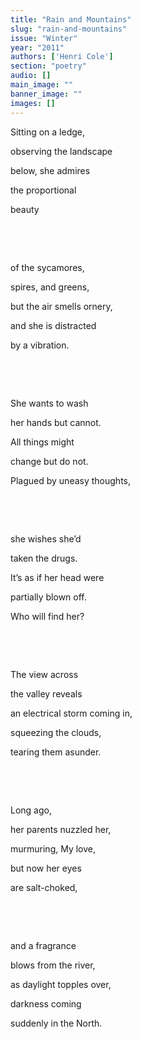 ```yaml
---
title: "Rain and Mountains"
slug: "rain-and-mountains"
issue: "Winter"
year: "2011"
authors: ['Henri Cole']
section: "poetry"
audio: []
main_image: ""
banner_image: ""
images: []
---
```

Sitting on a ledge,

 observing the landscape

 below, she admires

 the proportional

 beauty

  

  

 of the sycamores,

 spires, and greens,

 but the air smells ornery,

 and she is distracted

 by a vibration.

  

  

 She wants to wash

 her hands but cannot.

 All things might

 change but do not.

 Plagued by uneasy thoughts,

  

  

 she wishes she’d

 taken the drugs.

 It’s as if her head were

 partially blown off.

 Who will find her?

  

  

 The view across

 the valley reveals

 an electrical storm coming in,

 squeezing the clouds,

 tearing them asunder.

  

  

 Long ago,

 her parents nuzzled her,

 murmuring, My love,

 but now her eyes

 are salt-choked,

  

  

 and a fragrance

 blows from the river,

 as daylight topples over,

 darkness coming

 suddenly in the North.

